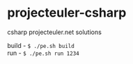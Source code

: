 # projecteuler-csharp
csharp projecteuler.net solutions

build - `$ ./pe.sh build`     
run - `$ ./pe.sh run 1234`
